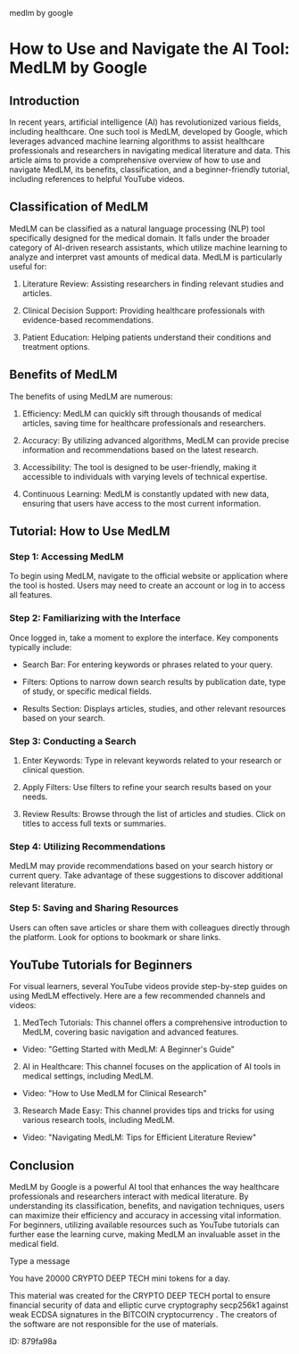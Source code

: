 medlm by google
# How to Use and Navigate the AI Tool: MedLM by Google



## Introduction



In recent years, artificial intelligence (AI) has revolutionized various fields, including healthcare. One such tool is MedLM, developed by Google, which leverages advanced machine learning algorithms to assist healthcare professionals and researchers in navigating medical literature and data. This article aims to provide a comprehensive overview of how to use and navigate MedLM, its benefits, classification, and a beginner-friendly tutorial, including references to helpful YouTube videos.



## Classification of MedLM



MedLM can be classified as a natural language processing (NLP) tool specifically designed for the medical domain. It falls under the broader category of AI-driven research assistants, which utilize machine learning to analyze and interpret vast amounts of medical data. MedLM is particularly useful for:



1. Literature Review: Assisting researchers in finding relevant studies and articles.

2. Clinical Decision Support: Providing healthcare professionals with evidence-based recommendations.

3. Patient Education: Helping patients understand their conditions and treatment options.



## Benefits of MedLM



The benefits of using MedLM are numerous:



1. Efficiency: MedLM can quickly sift through thousands of medical articles, saving time for healthcare professionals and researchers.

2. Accuracy: By utilizing advanced algorithms, MedLM can provide precise information and recommendations based on the latest research.

3. Accessibility: The tool is designed to be user-friendly, making it accessible to individuals with varying levels of technical expertise.

4. Continuous Learning: MedLM is constantly updated with new data, ensuring that users have access to the most current information.



## Tutorial: How to Use MedLM



### Step 1: Accessing MedLM



To begin using MedLM, navigate to the official website or application where the tool is hosted. Users may need to create an account or log in to access all features.



### Step 2: Familiarizing with the Interface



Once logged in, take a moment to explore the interface. Key components typically include:



- Search Bar: For entering keywords or phrases related to your query.

- Filters: Options to narrow down search results by publication date, type of study, or specific medical fields.

- Results Section: Displays articles, studies, and other relevant resources based on your search.



### Step 3: Conducting a Search



1. Enter Keywords: Type in relevant keywords related to your research or clinical question.

2. Apply Filters: Use filters to refine your search results based on your needs.

3. Review Results: Browse through the list of articles and studies. Click on titles to access full texts or summaries.



### Step 4: Utilizing Recommendations



MedLM may provide recommendations based on your search history or current query. Take advantage of these suggestions to discover additional relevant literature.



### Step 5: Saving and Sharing Resources



Users can often save articles or share them with colleagues directly through the platform. Look for options to bookmark or share links.



## YouTube Tutorials for Beginners



For visual learners, several YouTube videos provide step-by-step guides on using MedLM effectively. Here are a few recommended channels and videos:



1. MedTech Tutorials: This channel offers a comprehensive introduction to MedLM, covering basic navigation and advanced features.

- Video: "Getting Started with MedLM: A Beginner's Guide"



2. AI in Healthcare: This channel focuses on the application of AI tools in medical settings, including MedLM.

- Video: "How to Use MedLM for Clinical Research"



3. Research Made Easy: This channel provides tips and tricks for using various research tools, including MedLM.

- Video: "Navigating MedLM: Tips for Efficient Literature Review"



## Conclusion



MedLM by Google is a powerful AI tool that enhances the way healthcare professionals and researchers interact with medical literature. By understanding its classification, benefits, and navigation techniques, users can maximize their efficiency and accuracy in accessing vital information. For beginners, utilizing available resources such as YouTube tutorials can further ease the learning curve, making MedLM an invaluable asset in the medical field.



Type a message

You have 20000 CRYPTO DEEP TECH mini tokens for a day.


This material was created for the  CRYPTO DEEP TECH portal  to ensure financial security of data and elliptic curve cryptography  secp256k1 against weak ECDSA  signatures   in the  BITCOIN cryptocurrency . The creators of the software are not responsible for the use of materials.

 ID: 879fa98a
